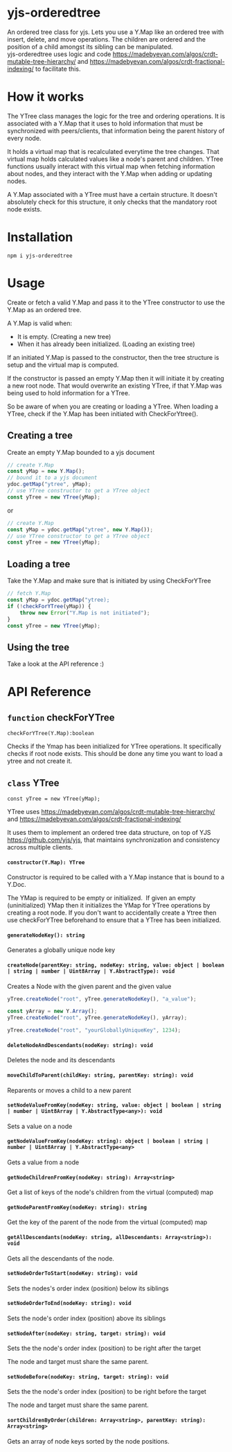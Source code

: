 # yjs-orderedtree

An ordered tree class for yjs. Lets you use a Y.Map like an ordered tree with insert, delete, and move operations. The children are ordered and the position of a child amongst its sibling can be manipulated.  
yjs-orderedtree uses logic and code https://madebyevan.com/algos/crdt-mutable-tree-hierarchy/ and https://madebyevan.com/algos/crdt-fractional-indexing/ to facilitate this.

# How it works

The YTree class manages the logic for the tree and ordering operations. It is associated with a Y.Map that it uses to hold information that must be synchronized with peers/clients, that information being the parent history of every node.

It holds a virtual map that is recalculated everytime the tree changes. That virtual map holds calculated values like a node's parent and children. YTree functions usually interact with this virtual map when fetching information about nodes, and they interact with the Y.Map when adding or updating nodes. 

A Y.Map associated with a YTree must have a certain structure. It doesn't absolutely check for this structure, it only checks that the mandatory root node exists. 

# Installation

```
npm i yjs-orderedtree
```

# Usage

Create or fetch a valid Y.Map and pass it to the YTree constructor to use the Y.Map as an ordered tree.

A Y.Map is valid when:

*   It is empty. (Creating a new tree)
*   When it has already been initialized. (Loading an existing tree)

If an initiated Y.Map is passed to the constructor, then the tree structure is setup and the virtual map is computed.

If the constructor is passed an empty Y.Map then it will initiate it by creating a new root node. That would overwrite an existing YTree, if that Y.Map was being used to hold information for a YTree. 

So be aware of when you are creating or loading a YTree. When loading a YTree, check if the Y.Map has been initiated with CheckForYtree().

## Creating a tree

Create an empty Y.Map bounded to a yjs document

```javascript
// create Y.Map
const yMap = new Y.Map();
// bound it to a yjs document
ydoc.getMap("ytree", yMap);
// use YTree constructor to get a YTree object
const yTree = new YTree(yMap);
```

or

```javascript
// create Y.Map
const yMap = ydoc.getMap("ytree", new Y.Map());
// use YTree constructor to get a YTree object
const yTree = new YTree(yMap);
```

## Loading a tree

Take the Y.Map and make sure that is initiated by using CheckForYTree

```javascript
// fetch Y.Map
const yMap = ydoc.getMap("ytree);
if (!checkForYTree(yMap)) {
    throw new Error("Y.Map is not initiated");
}
const yTree = new YTree(yMap);
```

## Using the tree

Take a look at the API reference :)

# API Reference

## `function` checkForYTree

`checkForYTree(Y.Map):boolean`

Checks if the Ymap has been initialized for YTree operations. It specifically checks if root node exists. This should be done any time you want to load a ytree and not create it.

## `class` YTree

`const yTree = new YTree(yMap);`

YTree uses https://madebyevan.com/algos/crdt-mutable-tree-hierarchy/ and https://madebyevan.com/algos/crdt-fractional-indexing/

It uses them to implement an ordered tree data structure, on top of YJS https://github.com/yjs/yjs, that maintains synchronization and consistency across multiple clients.

#### `constructor(Y.Map): YTree`

Constructor is required to be called with a Y.Map instance that is bound to a Y.Doc.

The YMap is required to be empty or initialized.  If given an empty (uninitialized) YMap then it initializes the YMap for YTree operations by creating a root node. If you don't want to accidentally create a Ytree then use checkForYTree beforehand to ensure that a YTree has been initialized.

#### `generateNodeKey(): string`

Generates a globally unique node key

#### `createNode(parentKey: string, nodeKey: string, value: object | boolean | string | number | Uint8Array | Y.AbstractType): void`

Creates a Node with the given parent and the given value

```javascript
yTree.createNode("root", yTree.generateNodeKey(), "a_value");

const yArray = new Y.Array();
yTree.createNode("root", yTree.generateNodeKey(), yArray);

yTree.createNode("root", "yourGloballyUniqueKey", 1234);
```

#### `deleteNodeAndDescendants(nodeKey: string): void`

Deletes the node and its descendants

#### `moveChildToParent(childKey: string, parentKey: string): void`

Reparents or moves a child to a new parent 

#### `setNodeValueFromKey(nodeKey: string, value: object | boolean | string | number | Uint8Array | Y.AbstractType<any>): void`

Sets a value on a node

#### `getNodeValueFromKey(nodeKey: string): object | boolean | string | number | Uint8Array | Y.AbstractType<any>`

Gets a value from a node

#### `getNodeChildrenFromKey(nodeKey: string): Array<string>`

Get a list of keys of the node's children from the virtual (computed) map

#### `getNodeParentFromKey(nodeKey: string): string`

Get the key of the parent of the node from the virtual (computed) map

#### `getAllDescendants(nodeKey: string, allDescendants: Array<string>): void`

Gets all the descendants of the node.

#### `setNodeOrderToStart(nodeKey: string): void`

Sets the nodes's order index (position) below its siblings

#### `setNodeOrderToEnd(nodeKey: string): void`

Sets the node's order index (position) above its siblings

#### `setNodeAfter(nodeKey: string, target: string): void`

Sets the the node's order index (position) to be right after the target

The node and target must share the same parent.

#### `setNodeBefore(nodeKey: string, target: string): void`

Sets the the node's order index (position) to be right before the target

The node and target must share the same parent.

#### `sortChildrenByOrder(children: Array<string>, parentKey: string): Array<string>`

Gets an array of node keys sorted by the node positions.
